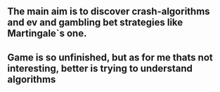 ## The main aim is to discover crash-algorithms and ev and gambling bet strategies like Martingale`s one.
## Game is so unfinished, but as for me thats not interesting, better is trying to understand algorithms
